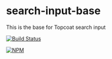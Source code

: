 search-input-base
=================

This is the base for Topcoat search input

[![Build Status](https://travis-ci.org/topcoat/search-input-base.png?branch=master)](https://travis-ci.org/topcoat/search-input-base)

[![NPM](https://nodei.co/npm/topcoat-search-input-base.png)](https://nodei.co/npm/topcoat-search-input-base/)
